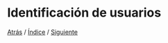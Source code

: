 # Identificación de usuarios







[Atrás](https://github.com/Ibis-C/Metodos-de-organizaci-n/blob/José_Emmanuel_Bacab_Moreno/Objetivos.md#objetivos-generales-y-espec%C3%ADficos)
/ [Índice](https://github.com/Ibis-C/Metodos-de-organizaci-n/tree/main#%C3%ADndice "íNDICE") /
[Siguiente](https://github.com/Ibis-C/Metodos-de-organizaci-n/blob/José_Emmanuel_Bacab_Moreno/Requerimientosusuario.md#requerimientos-de-usuario)
